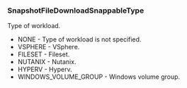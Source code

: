### SnapshotFileDownloadSnappableType
Type of workload.

- NONE - Type of workload is not specified.
- VSPHERE - VSphere.
- FILESET - Fileset.
- NUTANIX - Nutanix.
- HYPERV - Hyperv.
- WINDOWS_VOLUME_GROUP - Windows volume group.

